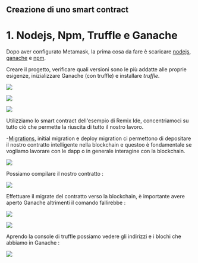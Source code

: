 ## Creazione di uno smart contract 

# 1. Nodejs, Npm, Truffle e Ganache

Dopo aver configurato Metamask, la prima cosa da fare è scaricare [nodejs](https://nodejs.org/it/), [ganache](https://trufflesuite.com/ganache/) e [npm](https://www.npmjs.com/).

Creare il progetto, verificare quali versioni sono le  più addatte alle proprie esigenze, inizializzare Ganache (con truffle) e installare *truffle*.

![](https://github.com/Erxhes/progetto/blob/main/image/gjkl.png)

![](https://github.com/Erxhes/progetto/blob/main/image/ganache.png)


![](https://github.com/Erxhes/progetto/blob/main/image/ffdff.png)


Utilizziamo lo smart contract dell'esempio di Remix Ide, concentriamoci su tutto ciò che permette la riuscita di tutto il nostro lavoro.

-[Migrations](https://github.com/Erxhes/progetto/blob/main/codici/Migrations.sol), initial migration e deploy migration ci permettono di depositare il nostro             contratto intelligente nella blockchain e questoo è fondamentale se vogliamo lavorare con le dapp o in generale interagine con la blockchain.

![](https://github.com/Erxhes/progetto/blob/main/image/dvvdzv%20zab.png)


Possiamo compilare il nostro contratto : 

![](https://github.com/Erxhes/progetto/blob/main/image/compile.png)


Effettuare il migrate del contratto verso la blockchain, è importante avere aperto Ganache altrimenti il comando fallirebbe : 

![](https://github.com/Erxhes/progetto/blob/main/image/migrate.png)

![](https://github.com/Erxhes/progetto/blob/main/image/migrate%202.png)

Aprendo la console di truffle possiamo vedere gli indirizzi e i blochi che abbiamo in Ganache : 

![](https://github.com/Erxhes/progetto/blob/main/image/account.png)



